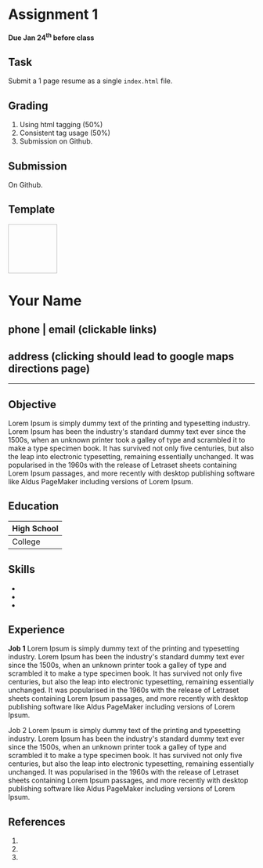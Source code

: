 # Assignment 1
**Due Jan 24<sup>th</sup> before class**

## Task 

Submit a 1 page resume as a single ```index.html``` file.

## Grading
1. Using html tagging (50%)
2. Consistent tag usage (50%)
3. Submission on Github.

## Submission 
On Github. 


## Template

<img height="100" width="100">

# Your Name
## phone | email (clickable links)
## address (clicking should lead to google maps directions page)

____

## Objective
Lorem Ipsum is simply dummy text of the printing and typesetting industry. Lorem Ipsum has been the industry's standard dummy text ever since the 1500s, when an unknown printer took a galley of type and scrambled it to make a type specimen book. It has survived not only five centuries, but also the leap into electronic typesetting, remaining essentially unchanged. It was popularised in the 1960s with the release of Letraset sheets containing Lorem Ipsum passages, and more recently with desktop publishing software like Aldus PageMaker including versions of Lorem Ipsum.



## Education

| High School
|---
| College

## Skills
 - 
 -
 -

## Experience
  <b>Job 1</b> Lorem Ipsum is simply dummy text of the printing and typesetting industry. Lorem Ipsum has been the industry's standard dummy text ever since the 1500s, when an unknown printer took a galley of type and scrambled it to make a type specimen book. It has survived not only five centuries, but also the leap into electronic typesetting, remaining essentially unchanged. It was popularised in the 1960s with the release of Letraset sheets containing Lorem Ipsum passages, and more recently with desktop publishing software like Aldus PageMaker including versions of Lorem Ipsum.

  </b>Job 2</b> Lorem Ipsum is simply dummy text of the printing and typesetting industry. Lorem Ipsum has been the industry's standard dummy text ever since the 1500s, when an unknown printer took a galley of type and scrambled it to make a type specimen book. It has survived not only five centuries, but also the leap into electronic typesetting, remaining essentially unchanged. It was popularised in the 1960s with the release of Letraset sheets containing Lorem Ipsum passages, and more recently with desktop publishing software like Aldus PageMaker including versions of Lorem Ipsum.


## References
1.
2.
3.

